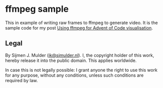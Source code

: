 ffmpeg sample
=============
This in example of writing raw frames to ffmpeg to generate video. It
is the sample code for my post
[Using ffmpeg for Advent of Code visualisation](https://sjmulder.nl/2022/aoc-ffmpeg.html).

Legal
-----
By Sijmen J. Mulder (ik@sjmulder.nl). I, the copyright holder of this
work, hereby release it into the public domain. This applies worldwide.

In case this is not legally possible: I grant anyone the right to use
this work for any purpose, without any conditions, unless such
conditions are required by law.
